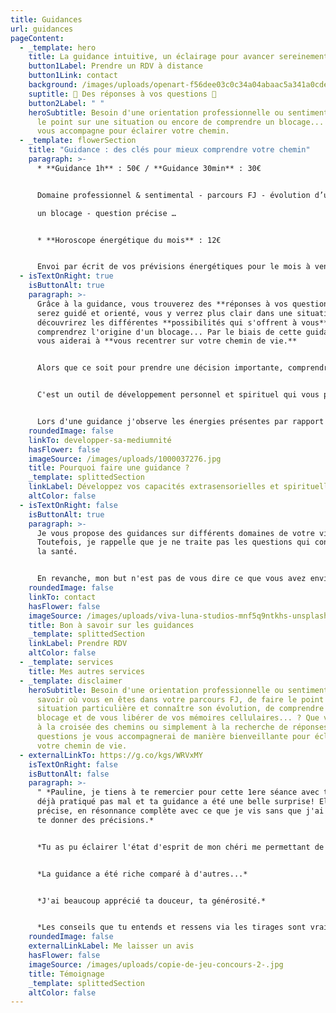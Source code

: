 ```yaml
---
title: Guidances
url: guidances
pageContent:
  - _template: hero
    title: La guidance intuitive, un éclairage pour avancer sereinement
    button1Label: Prendre un RDV à distance
    button1Link: contact
    background: /images/uploads/openart-f56dee03c0c34a04abaac5a341a0cde3_raw-1-.jpg
    suptitle: 🌟 Des réponses à vos questions 🌟
    button2Label: " "
    heroSubtitle: Besoin d'une orientation professionnelle ou sentimentale, de faire
      le point sur une situation ou encore de comprendre un blocage... ?  Je
      vous accompagne pour éclairer votre chemin.
  - _template: flowerSection
    title: "Guidance : des clés pour mieux comprendre votre chemin"
    paragraph: >-
      * **Guidance 1h** : 50€ / **Guidance 30min** : 30€ 


      Domaine professionnel & sentimental - parcours FJ - évolution d’une situation - comprendre

      un blocage - question précise … 


      * **Horoscope énergétique du mois** : 12€ 


      Envoi par écrit de vos prévisions énergétiques pour le mois à venir. Exploration des énergies dans 12 domaines de votre vie (professionnel, amour, communication, zones d’ombre, forces, vulnérabilité, spiritualité…). Cette guidance vous donnera des conseils en fonction de vos énergies dans chacune de ces sphères.
  - isTextOnRight: true
    isButtonAlt: true
    paragraph: >-
      Grâce à la guidance, vous trouverez des **réponses à vos questions**, vous
      serez guidé et orienté, vous y verrez plus clair dans une situation, vous
      découvrirez les différentes **possibilités qui s'offrent à vous**, vous
      comprendrez l'origine d'un blocage... Par le biais de cette guidance je
      vous aiderai à **vous recentrer sur votre chemin de vie.** 


      Alors que ce soit pour prendre une décision importante, comprendre un évènement de votre vie ou trouver un sens à votre parcours, mes guidances vous permettront ainsi une **évolution personnelle**, voire spirituelle, et vous permettront d'**avancer plus sereinement** vers votre chemin de vie. 


      C'est un outil de développement personnel et spirituel qui vous permet d'explorer vos questionnements intérieurs, de débloquer des situations complexes et de vous reconnecter à votre intuition. La guidance repose sur le fait de conseiller, de vous guider, de vous proposer une direction, lorsque vous êtes en période de doute ou face à une situation difficile. Le but est de vous aider à y voir plus clair sur une situation et trouver le meilleur chemin pour vous.


      Lors d'une guidance j'observe les énergies présentes par rapport à votre questionnement. C'est à l'aide de mes capacités intuitives et spirituelles (messages canalisés, ressentis, visualisation) et différents supports (oracles et pendules...) que je vous guide dans vos questionnements qu'ils soient personnels ou professionnels.
    roundedImage: false
    linkTo: developper-sa-mediumnité
    hasFlower: false
    imageSource: /images/uploads/1000037276.jpg
    title: Pourquoi faire une guidance ?
    _template: splittedSection
    linkLabel: Développez vos capacités extrasensorielles et spirituelles
    altColor: false
  - isTextOnRight: false
    isButtonAlt: true
    paragraph: >-
      Je vous propose des guidances sur différents domaines de votre vie.
      Toutefois, je rappelle que je ne traite pas les questions qui concernent
      la santé. 


      En revanche, mon but n'est pas de vous dire ce que vous avez envie d'entendre, vous devez donc être prêt à accueillir les messages que je reçois. J'essaie de vous transmettre les réponses les plus justes pour vous guider sur votre chemin. Je vous indique donc une direction à suivre mais vous seul êtes le propre acteur de votre vie et vous disposez toujours de votre libre arbitre.
    roundedImage: false
    linkTo: contact
    hasFlower: false
    imageSource: /images/uploads/viva-luna-studios-mnf5q9ntkhs-unsplash.jpg
    title: Bon à savoir sur les guidances
    _template: splittedSection
    linkLabel: Prendre RDV
    altColor: false
  - _template: services
    title: Mes autres services
  - _template: disclaimer
    heroSubtitle: Besoin d'une orientation professionnelle ou sentimentale, de
      savoir où vous en êtes dans votre parcours FJ, de faire le point sur une
      situation particulière et connaître son évolution, de comprendre un
      blocage et de vous libérer de vos mémoires cellulaires... ? Que vous soyez
      à la croisée des chemins ou simplement à la recherche de réponses à vos
      questions je vous accompagnerai de manière bienveillante pour éclairer
      votre chemin de vie.
  - externalLinkTo: https://g.co/kgs/WRVxMY
    isTextOnRight: false
    isButtonAlt: false
    paragraph: >-
      " *Pauline, je tiens à te remercier pour cette 1ere séance avec toi. J'ai
      déjà pratiqué pas mal et ta guidance a été une belle surprise! Elle a été
      précise, en résonnance complète avec ce que je vis sans que j'ai besoin de
      te donner des précisions.* 


      *Tu as pu éclairer l'état d'esprit de mon chéri me permettant de mieux comprendre ce qui se joue...*


      *La guidance a été riche comparé à d'autres...*


      *J'ai beaucoup apprécié ta douceur, ta générosité.* 


      *Les conseils que tu entends et ressens via les tirages sont vraiment un éclairage et une aide pour la suite. C'est ce que je recherchais. Tu es super...Vraiment!* "
    roundedImage: false
    externalLinkLabel: Me laisser un avis
    hasFlower: false
    imageSource: /images/uploads/copie-de-jeu-concours-2-.jpg
    title: Témoignage
    _template: splittedSection
    altColor: false
---
```


